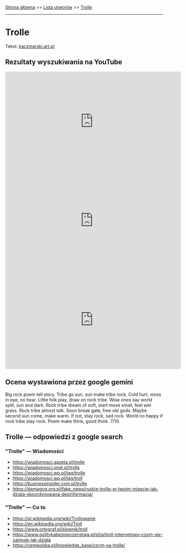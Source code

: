 [Strona główna](../index.md) >> [Lista utworów](../list.md) >> [Trolle](602.md)

---

# Trolle

Tekst: [kaczmarski.art.pl](https://www.kaczmarski.art.pl/tworczosc/wiersze/trolle/)

## Rezultaty wyszukiwania na YouTube

<iframe width="560" height="315" src="https://www.youtube.com/embed/tCKP9wVEPBw?si=IdontcarewhotheIRSsendsImnotpayingtaxes" title="YouTube video player" frameborder="0" allow="accelerometer; autoplay; clipboard-write; encrypted-media; gyroscope; picture-in-picture; web-share" referrerpolicy="strict-origin-when-cross-origin" allowfullscreen></iframe>

<iframe width="560" height="315" src="https://www.youtube.com/embed/NTNcxGVgn9I?si=IdontcarewhotheIRSsendsImnotpayingtaxes" title="YouTube video player" frameborder="0" allow="accelerometer; autoplay; clipboard-write; encrypted-media; gyroscope; picture-in-picture; web-share" referrerpolicy="strict-origin-when-cross-origin" allowfullscreen></iframe>

<iframe width="560" height="315" src="https://www.youtube.com/embed/L41BK_SyG7s?si=IdontcarewhotheIRSsendsImnotpayingtaxes" title="YouTube video player" frameborder="0" allow="accelerometer; autoplay; clipboard-write; encrypted-media; gyroscope; picture-in-picture; web-share" referrerpolicy="strict-origin-when-cross-origin" allowfullscreen></iframe>

## Ocena wystawiona przez google gemini

Big rock poem tell story. Tribe go sun, sun make tribe rock. Cold hurt, moss in eye, no hear. Little folk play, draw on rock tribe. Wise ones say world split, sun and dark. Rock tribe dream of soft, start move small, feel wet grass. Rock tribe almost talk. Soon break gate, free old gods. Maybe second sun come, make warm. If not, stay rock, sad rock. World no happy if rock tribe stay rock. Poem make think, good think. 7/10.


## Trolle — odpowiedzi z google search

### "Trolle" — Wiadomości

- <https://wiadomosci.gazeta.pl/trolle>
- <https://wiadomosci.onet.pl/trolls>
- <https://wiadomosci.wp.pl/tag/trolle>
- <https://wiadomosci.wp.pl/tag/troll>
- <https://businessinsider.com.pl/trolle>
- <https://demagog.org.pl/fake_news/ruskie-trolle-w-twoim-miescie-jak-dziala-skoordynowana-dezinformacja/>

### "Trolle" — Co to

- <https://pl.wikipedia.org/wiki/Trollowanie>
- <https://en.wikipedia.org/wiki/Troll>
- <https://www.ortograf.pl/slownik/troll>
- <https://www.politykabezpieczenstwa.pl/pl/a/troll-internetowy-czym-sie-zajmuje-jak-dziala>
- <https://cempolska.pl/knowledge_base/czym-sa-trolle/>

